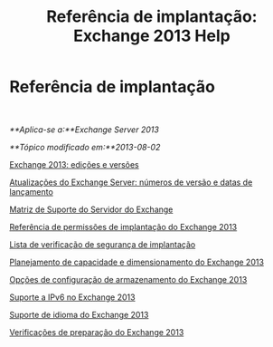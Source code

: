 ﻿---
title: 'Referência de implantação: Exchange 2013 Help'
TOCTitle: Referência de implantação
ms:assetid: 1999c070-1441-4605-b36b-118a5d78defe
ms:mtpsurl: https://technet.microsoft.com/pt-br/library/JJ150490(v=EXCHG.150)
ms:contentKeyID: 50485125
ms.date: 05/22/2018
mtps_version: v=EXCHG.150
ms.translationtype: MT
---

# Referência de implantação

 

_**Aplica-se a:**Exchange Server 2013_

_**Tópico modificado em:**2013-08-02_

[Exchange 2013: edições e versões](exchange-2013-editions-and-versions-exchange-2013-help.md)

[Atualizações do Exchange Server: números de versão e datas de lançamento](https://technet.microsoft.com/pt-br/library/hh135098\(v=exchg.150\))

[Matriz de Suporte do Servidor do Exchange](exchange-server-supportability-matrix-exchange-2013-help.md)

[Referência de permissões de implantação do Exchange 2013](exchange-2013-deployment-permissions-reference-exchange-2013-help.md)

[Lista de verificação de segurança de implantação](deployment-security-checklist-exchange-2013-help.md)

[Planejamento de capacidade e dimensionamento do Exchange 2013](exchange-2013-sizing-and-capacity-planning-exchange-2013-help.md)

[Opções de configuração de armazenamento do Exchange 2013](exchange-2013-storage-configuration-options-exchange-2013-help.md)

[Suporte a IPv6 no Exchange 2013](ipv6-support-in-exchange-2013-exchange-2013-help.md)

[Suporte de idioma do Exchange 2013](exchange-2013-language-support-exchange-2013-help.md)

[Verificações de preparação do Exchange 2013](exchange-2013-readiness-checks-exchange-2013-help.md)

